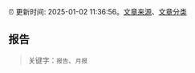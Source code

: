 :alarm_clock: 更新时间: 2025-01-02 11:36:56。[文章来源](/README.md)、[文章分类](/TAGS.md)

## 报告


> 关键字：`报告`、`月报`



